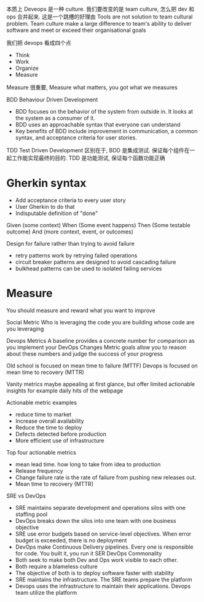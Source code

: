 
本质上 Deveops 是一种 culture. 我们要改变的是 team culture, 怎么把 dev 和 ops 合并起来. 这是一个跳槽的好理由
Tools are not solution to team cultural problem. Team culture make a large difference to team's ability to deliver software and meet or exceed their organisational goals

我们把 devops 看成四个点
- Think
- Work
- Organize
- Measure


Measure 很重要, Measure what matters, you got what we measures

BDD Behaviour Driven Development
- BDD focuses on the behavior of the system from outside in. It looks at the system as a consumer of it. 
- BDD uses an approachable syntax that everyone can understand
- Key benefits of BDD include improvement in communication, a common syntax, and acceptance criteria for user stories. 

TDD Test Driven Development 区别在于, BDD 是集成测试. 保证每个组件在一起工作能实现最终的目的. TDD 是功能测试, 保证每个函数功能正确
# Gherkin syntax
- Add acceptance criteria to every user story 
- User Gherkin to do that 
- Indisputable definition of "done"

Given (some context)
When (Some event happens)
Then (Some testable outcome)
And (more context, event, or outcomes)


Design for failure rather than trying to avoid failure
- retry patterns work by retrying failed operations
- circuit breaker patterns are designed to avoid cascading failure
- bulkhead patterns can be used to isolated failing services


# Measure
You should measure and reward what you want to improve

Social Metric
Who is leveraging the code you are building
whose code are you leveraging

Devops Metrics
A baseline provides a concrete number for comparison as you implement your DevOps Changes
Metric goals allow you to reason about these numbers and judge the success of your progress

Old school is focused on mean time to failure (MTTF)
Devops is focused on mean time to recovery (MTTR)


Vanity metrics maybe appealing at first glance, but offer limited actionable insights
for example daily hits of the webpage

Actionable metric examples
- reduce time to market
- Increase overall availability
- Reduce the time to deploy 
- Defects detected before production
- More efficient use of infrastructure

Top four actionable metrics
- mean lead time. how long to take from idea to production
- Release frequency
- Change failure rate is the rate of failure from pushing new releases out.
- Mean time to recovery (MTTR)

SRE vs DevOps
- SRE maintains separate development and operations silos with one staffing pool
- DevOps breaks down the silos into one team with one business objective
- SRE use error budgets based on service-level objectives. When error budget is exceeded, there is no deployment
- DevOps make Continuous Delivery pipelines. Every one is responsible for code. You built it, you run it
SER DevOps Commonality
- Both seek to make both Dev and Ops work visible to each other. 
- Both require a blameless culture
- The objective of both is to deploy software faster with stability
- SRE maintains the infrastructure. The SRE teams prepare the platform
- Devops uses the infrastructure to maintain their applications. Devops team utilize the platform






